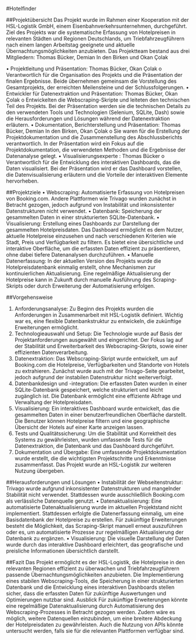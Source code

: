 #Hotelfinder

##Projektübersicht
Das Projekt wurde im Rahmen einer Kooperation mit der HSL-Logistik GmbH, einem Eisenbahnverkehrsunternehmen, durchgeführt. Ziel des Projekts war die systematische Erfassung von Hotelpreisen in relevanten Städten und Regionen Deutschlands, um Triebfahrzeugführern nach einem langen Arbeitstag geeignete und aktuelle Übernachtungsmöglichkeiten anzubieten. Das Projektteam bestand aus drei Mitgliedern: 
Thomas Bücker, Demian In den Birken und Okan Çolak

•	Projektleitung und Präsentation: Thomas Bücker, Okan Çolak
o	Verantwortlich für die Organisation des Projekts und die Präsentation der finalen Ergebnisse. Beide übernehmen gemeinsam die Vorstellung des Gesamtprojekts, der erreichten Meilensteine und der Schlussfolgerungen.
•	Entwickler für Datenextraktion und Präsentation: Thomas Bücker, Okan Çolak
o	Entwickelten die Webscraping-Skripte und leiteten den technischen Teil des Projekts. Bei der Präsentation werden sie die technischen Details zu den verwendeten Tools und Technologien (Selenium, SQLite, Dash) sowie die Herausforderungen und Lösungen während der Datenextraktion erläutern.
•	Dokumentation, Berichterstellung und Präsentation: Thomas Bücker, Demian In den Birken, Okan Çolak
o	Sie waren für die Erstellung der Projektdokumentation und die Zusammenstellung des Abschlussberichts verantwortlich. In der Präsentation wird ein Fokus auf die Projektdokumentation, die verwendeten Methoden und die Ergebnisse der Datenanalyse gelegt.
•	Visualisierungsexperte : Thomas Bücker
o	Verantwortlich für die Entwicklung des interaktiven Dashboards, das die Daten visualisiert. Bei der Präsentation wird er das Dashboard vorstellen, die Datenvisualisierung erläutern und die Vorteile der interaktiven Elemente hervorheben.



##Projektziele
•	Webscraping:  Automatisierte Erfassung von Hotelpreisen von Booking.com. Andere Plattformen wie Trivago wurden zunächst in Betracht gezogen, jedoch aufgrund von Instabilität und inkonsistenter Datenstrukturen nicht verwendet.
•	Datenbank:  Speicherung der gesammelten Daten in einer strukturierten SQLite-Datenbank.
•	Visualisierung:  Erstellung eines Dashboards zur Darstellung der gesammelten Hotelpreisdaten. Das Dashboard ermöglicht es dem Nutzer, aktuelle Hotelpreise einzusehen und nach verschiedenen Kriterien wie Stadt, Preis und Verfügbarkeit zu filtern. Es bietet eine übersichtliche und interaktive Oberfläche, um die erfassten Daten effizient zu präsentieren, ohne dabei tiefere Datenanalysen durchzuführen.
•	Manuelle Datenerfassung:  In der aktuellen Version des Projekts wurde die Hotelpreisdatenbank einmalig erstellt, ohne Mechanismen zur kontinuierlichen Aktualisierung. Eine regelmäßige Aktualisierung der Hotelpreise kann in Zukunft durch manuelle Ausführung des Scraping-Skripts oder durch Erweiterung der Automatisierung erfolgen.


##Vorgehensweise
1.	Anforderungsanalyse:  Zu Beginn des Projekts wurden die Anforderungen in Zusammenarbeit mit HSL-Logistik definiert. Wichtig war es, eine flexible Datenbankstruktur zu entwickeln, die zukünftige Erweiterungen ermöglicht.
2.	Technologieauswahl und Setup:  Die Technologie wurde auf Basis der Projektanforderungen ausgewählt und eingerichtet. Der Fokus lag auf der Stabilität und Erweiterbarkeit des Webscraping-Skripts, sowie einer effizienten Datenverarbeitung.
3.	Datenextraktion:  Das Webscraping-Skript wurde entwickelt, um auf Booking.com die Hotelpreise, Verfügbarkeiten und Standorte von Hotels zu extrahieren. Zunächst wurde auch mit der Trivago-Seite gearbeitet, jedoch aufgrund der instabilen Datenstruktur nicht weiterverfolgt.
4.	Datenbankdesign und -integration:  Die erfassten Daten wurden in einer SQLite-Datenbank gespeichert, welche strukturiert und leicht zugänglich ist. Die Datenbank ermöglicht eine effiziente Abfrage und Verwaltung der Hotelpreisdaten.
5.	Visualisierung:  Ein interaktives Dashboard wurde entwickelt, das die gesammelten Daten in einer benutzerfreundlichen Oberfläche darstellt. Die Benutzer können Hotelpreise filtern und eine geographische Übersicht der Hotels auf einer Karte anzeigen lassen.
6.	Tests und Qualitätssicherung: Um die Stabilität und Korrektheit des Systems zu gewährleisten, wurden umfassende Tests für die Datenextraktion, die Datenbank und das Dashboard durchgeführt.
7.	Dokumentation und Übergabe:  Eine umfassende Projektdokumentation wurde erstellt, die die wichtigsten Projektschritte und Erkenntnisse zusammenfasst. Das Projekt wurde an HSL-Logistik zur weiteren Nutzung übergeben.


##Herausforderungen und Lösungen
•	Instabilität der Webseitenstruktur:  Trivago wurde aufgrund inkonsistenter Datenstrukturen und mangelnder Stabilität nicht verwendet. Stattdessen wurde ausschließlich Booking.com als verlässliche Datenquelle genutzt.
•	Datenaktualisierung:  Eine automatisierte Datenaktualisierung wurde im aktuellen Projektstand nicht implementiert. Stattdessen erfolgte die Datenerfassung einmalig, um eine Basisdatenbank der Hotelpreise zu erstellen. Für zukünftige Erweiterungen besteht die Möglichkeit, das Scraping-Skript manuell erneut auszuführen oder es, um automatisierte Prozesse zur regelmäßigen Aktualisierung der Datenbank zu ergänzen.
•	Visualisierung:  Die visuelle Darstellung der Daten wurde durch das interaktive Dashboard erleichtert, das geografische und preisliche Informationen übersichtlich darstellt.



##Fazit
Das Projekt ermöglicht es der HSL-Logistik, die Hotelpreise in den relevanten Regionen effizient zu überwachen und Triebfahrzeugführern passende Übernachtungsmöglichkeiten anzubieten. Die Implementierung eines stabilen Webscraping-Tools, die Speicherung in einer strukturierten Datenbank und die Entwicklung eines interaktiven Dashboards stellen sicher, dass die erfassten Daten für zukünftige Auswertungen und Optimierungen nutzbar sind.
Ausblick
Für zukünftige Erweiterungen könnte eine regelmäßige Datenaktualisierung durch Automatisierung des Webscraping-Prozesses in Betracht gezogen werden. Zudem wäre es möglich, weitere Datenquellen einzubinden, um eine breitere Abdeckung der Hotelpreisdaten zu gewährleisten. Auch die Nutzung von APIs könnte untersucht werden, falls sie für die relevanten Plattformen verfügbar sind. 

